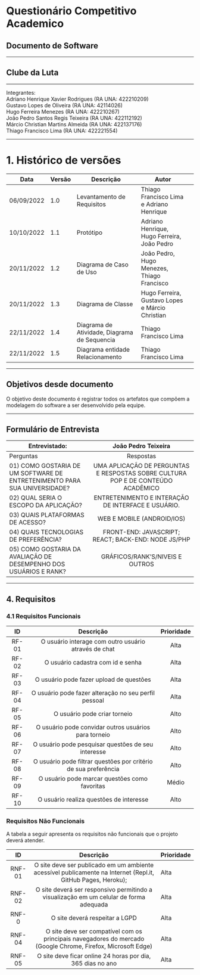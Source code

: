 <h1>Questionário Competitivo Academico</h1>

<h2> Documento de Software </h2>
<hr>
 <h2>Clube da Luta</h2>
<hr>
Integrantes:

<div>Adriano Henrique Xavier Rodrigues (RA UNA: 422210209)</div>
<div>Gustavo Lopes de Oliveira (RA UNA: 42114026)</div>
<div>Hugo Ferreira Menezes (RA UNA: 422210267)</div>
<div>João Pedro Santos Regis Teixeira (RA UNA: 422112192)</div>
<div>Márcio Christian Martins Almeida (RA UNA: 422137176)</div>
<div>Thiago Francisco Lima (RA UNA: 422221554)</div>

<hr>

<h1>1. Histórico de versões</h1>

| Data       | Versão | Descrição                                    | Autor                                           |   |
|------------|--------|----------------------------------------------|-------------------------------------------------|---|
| 06/09/2022 | 1.0    | Levantamento de Requisitos                   | Thiago Francisco Lima e Adriano Henrique        |   |
| 10/10/2022 | 1.1    | Protótipo                                    | Adriano Henrique, Hugo Ferreira, João Pedro     |   |
| 20/11/2022 | 1.2    | Diagrama de Caso de Uso                      | João Pedro, Hugo Menezes, Thiago Francisco      |   |
| 20/11/2022 | 1.3    | Diagrama de Classe                           | Hugo Ferreira, Gustavo Lopes e Márcio Christian |   |
| 22/11/2022 | 1.4    | Diagrama de Atividade, Diagrama de Sequencia | Thiago Francisco Lima                           |   |
| 22/11/2022 | 1.5    | Diagrama entidade Relacionamento             | Thiago Francisco Lima                           |   |

<hr>

<h2>Objetivos desde documento </h2>

O objetivo deste documento é registrar todos os artefatos que compõem a modelagem do software a ser desenvolvido pela equipe.
<hr>
<h2> Formulário de Entrevista </h2>

| Entrevistado:                                                             |                                João Pedro Teixeira                               |
|---------------------------------------------------------------------------|:--------------------------------------------------------------------------------:|
| Perguntas                                                                 | Respostas                                                                        |
| 01) COMO GOSTARIA DE UM SOFTWARE DE ENTRETENIMENTO PARA SUA UNIVERSIDADE? | UMA APLICAÇÃO DE PERGUNTAS E RESPOSTAS SOBRE CULTURA POP E DE CONTEÚDO ACADÊMICO |
| 02) QUAL SERIA O ESCOPO DA APLICAÇÃO?                                     | ENTRETENIMENTO E INTERAÇÃO DE INTERFACE E USUÁRIO.                               |
| 03) QUAIS PLATAFORMAS DE ACESSO?                                          | WEB E MOBILE (ANDROID/IOS)                                                       |
| 04) QUAIS TECNOLOGIAS DE PREFERÊNCIA?                                     | FRONT-END: JAVASCRIPT; REACT; BACK-END: NODE JS/PHP                              |
| 05) COMO GOSTARIA DA AVALIAÇÃO DE DESEMPENHO DOS USUÁRIOS E RANK?         | GRÁFICOS/RANK’S/NIVEIS E OUTROS                                                  |
<hr>
<h2>4. Requisitos</h2>
<h3>4.1 Requisitos Funcionais </h3>

|       ID     |                                 Descrição                                |     Prioridade    |
|:------------:|:------------------------------------------------------------------------:|:-----------------:|
|     RF-01    |                O usuário   interage com outro usuário através de chat    |           Alta    |
|     RF-02    |                                  O usuário   cadastra com id e senha     |           Alta    |
|     RF-03    |                            O usuário   pode fazer upload de questões     |           Alta    |
|     RF-04    |                O usuário   pode fazer alteração no seu perfil pessoal    |           Alta    |
|     RF-05    |                                       O usuário   pode criar torneio     |           Alto    |
|     RF-06    |               O usuário   pode convidar outros usuários para torneio     |           Alto    |
|     RF-07    |                  O usuário   pode pesquisar questões de seu interesse    |           Alto    |
|     RF-08    |     O usuário   pode filtrar questões por critério de sua preferência    |           Alto    |
|     RF-09    |                       O usuário   pode marcar questões como favoritas    |          Médio    |
|     RF-10    |                            O usuário   realiza questões de interesse     |           Alto    |

</hr>
<h3>Requisitos Não Funcionais</h3>
A tabela a seguir apresenta os requisitos não funcionais que o projeto deverá atender.

|       ID      |                                                         Descrição                                                        |     Prioridade    |
|:-------------:|:------------------------------------------------------------------------------------------------------------------------:|-------------------|
|     RNF-01    |     O site deve   ser publicado em um ambiente acessível publicamente na Internet (Repl.it,   GitHub Pages, Heroku);     |     Alta          |
|     RNF-02    |                  O site deverá ser responsivo   permitindo a visualização em um celular de forma adequada                |     Alta          |
|      RNF-0    |                                              O site deverá respeitar a LGPD                                              |     Alta          |
|     RNF-04    |       O site deve ser compatível com   os principais navegadores do mercado (Google Chrome, Firefox, Microsoft Edge)     |     Alta          |
|     RNF-05    |                                O site deve ficar online 24   horas por dia, 365 dias no ano                              |     Alta          |
